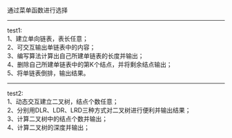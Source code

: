 通过菜单函数进行选择
***
test1:\
    1、建立单向链表，表长任意；\
    2、可交互输出单链表中的内容；\
    3、编写算法计算出自己所建单链表的长度并输出；\
    4、删除自己所建单链表中的第K个结点，并将剩余结点输出；\
    5、将单链表倒排，输出结果。
***
test2:\
    1、动态交互建立二叉树，结点个数任意；\
    2、分别用DLR、LDR、LRD三种方式对二叉树进行便利并输出结果；\
    3、计算二叉树中的结点个数并输出；\
    4、计算二叉树的深度并输出；
